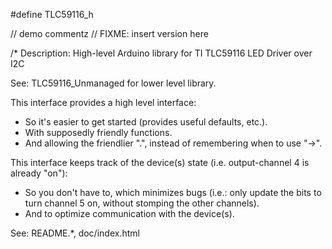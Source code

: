 #define TLC59116_h

// demo commentz
// FIXME: insert version here

/* Description: High-level Arduino library for TI TLC59116 LED Driver over I2C

  See: TLC59116_Unmanaged for lower level library.

  This interface provides a high level interface:
  * So it's easier to get started (provides useful defaults, etc.).
  * With supposedly friendly functions.
  * And allowing the friendlier ".", instead of remembering when to use "->".
  
  This interface keeps track of the device(s) state (i.e. output-channel 4 is already "on"):
  * So you don't have to, which minimizes bugs 
(i.e.: only update the bits to turn channel 5 on, without stomping the other channels).
  * And to optimize communication with the device(s).

  See: README.*, doc/index.html


